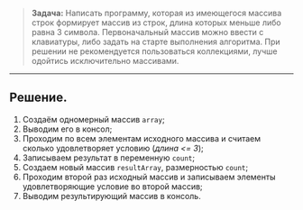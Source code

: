 
> **Задача:** Написать программу, которая из имеющегося массива строк формирует массив из строк, длина которых меньше либо равна 3 символа. Первоначальный массив можно ввести с клавиатуры, либо задать на старте выполнения алгоритма. При решении не рекомендуется пользоваться коллекциями, лучше одойтись исключительно массивами.
___
## Решение.

1. Создаём одномерный массив `array`;
2. Выводим его в консол;
3. Проходим по всем элементам исходного массива и считаем сколько удовлетворяет условию (*длина <= 3*);
4. Записываем результат в переменную `count`;
5. Cоздаем новый массив `resultArray`, размерностью `count`;
6. Проходим второй раз исходный массив и записываем элементы удовлетворяющие условие во второй массив;
7. Выводим результирующий массив в консоль.
